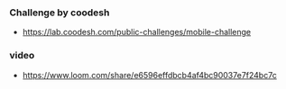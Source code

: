 ### Challenge by coodesh
- https://lab.coodesh.com/public-challenges/mobile-challenge
### video
- https://www.loom.com/share/e6596effdbcb4af4bc90037e7f24bc7c
